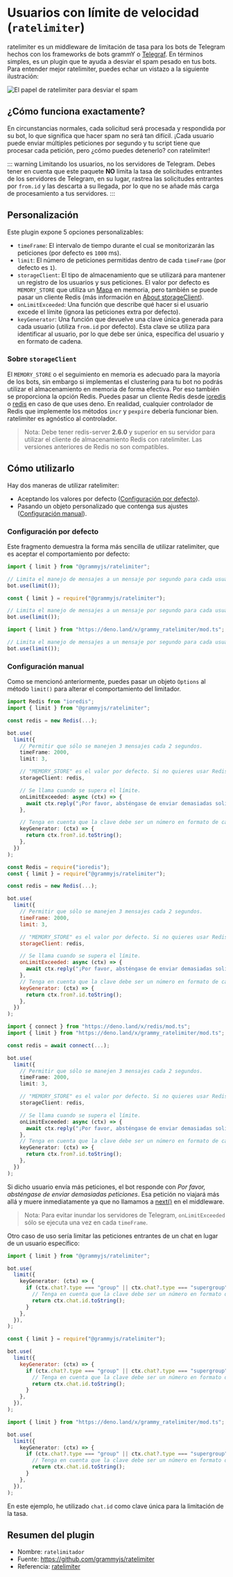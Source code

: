 # Usuarios con límite de velocidad (`ratelimiter`)

ratelimiter es un middleware de limitación de tasa para los bots de Telegram hechos con los frameworks de bots grammY o [Telegraf](https://github.com/telegraf/telegraf).
En términos simples, es un plugin que te ayuda a desviar el spam pesado en tus bots.
Para entender mejor ratelimiter, puedes echar un vistazo a la siguiente ilustración:

![El papel de ratelimiter para desviar el spam](/ratelimiter-role.png)

## ¿Cómo funciona exactamente?

En circunstancias normales, cada solicitud será procesada y respondida por su bot, lo que significa que hacer spam no será tan difícil. ¡Cada usuario puede enviar múltiples peticiones por segundo y tu script tiene que procesar cada petición, pero ¿cómo puedes detenerlo? con ratelimiter!

::: warning Limitando los usuarios, no los servidores de Telegram.
Debes tener en cuenta que este paquete **NO** limita la tasa de solicitudes entrantes de los servidores de Telegram, en su lugar, rastrea las solicitudes entrantes por `from.id` y las descarta a su llegada, por lo que no se añade más carga de procesamiento a tus servidores.
:::

## Personalización

Este plugin expone 5 opciones personalizables:

- `timeFrame`: El intervalo de tiempo durante el cual se monitorizarán las peticiones (por defecto es `1000` ms).
- `limit`: El número de peticiones permitidas dentro de cada `timeFrame` (por defecto es `1`).
- `storageClient`: El tipo de almacenamiento que se utilizará para mantener un registro de los usuarios y sus peticiones.
  El valor por defecto es `MEMORY_STORE` que utiliza un [Mapa](https://developer.mozilla.org/en-US/docs/Web/JavaScript/Reference/Global_Objects/Map) en memoria, pero también se puede pasar un cliente Redis (más información en [About storageClient](#sobre-storageclient)).
- `onLimitExceeded`: Una función que describe qué hacer si el usuario excede el límite (ignora las peticiones extra por defecto).
- `keyGenerator`: Una función que devuelve una clave única generada para cada usuario (utiliza `from.id` por defecto).
  Esta clave se utiliza para identificar al usuario, por lo que debe ser única, específica del usuario y en formato de cadena.

### Sobre `storageClient`

El `MEMORY_STORE` o el seguimiento en memoria es adecuado para la mayoría de los bots, sin embargo si implementas el clustering para tu bot no podrás utilizar el almacenamiento en memoria de forma efectiva.
Por eso también se proporciona la opción Redis.
Puedes pasar un cliente Redis desde [ioredis](https://github.com/luin/ioredis) o [redis](https://deno.land/x/redis) en caso de que uses deno.
En realidad, cualquier controlador de Redis que implemente los métodos `incr` y `pexpire` debería funcionar bien.
ratelimiter es agnóstico al controlador.

> Nota: Debe tener redis-server **2.6.0** y superior en su servidor para utilizar el cliente de almacenamiento Redis con ratelimiter.
> Las versiones anteriores de Redis no son compatibles.

## Cómo utilizarlo

Hay dos maneras de utilizar ratelimiter:

- Aceptando los valores por defecto ([Configuración por defecto](#configuración-por-defecto)).
- Pasando un objeto personalizado que contenga sus ajustes ([Configuración manual](#configuración-manual)).

### Configuración por defecto

Este fragmento demuestra la forma más sencilla de utilizar ratelimiter, que es aceptar el comportamiento por defecto:

<CodeGroup>
  <CodeGroupItem title="TypeScript" active>

```ts
import { limit } from "@grammyjs/ratelimiter";

// Limita el manejo de mensajes a un mensaje por segundo para cada usuario.
bot.use(limit());
```

</CodeGroupItem>
  <CodeGroupItem title="JavaScript">

```js
const { limit } = require("@grammyjs/ratelimiter");

// Limita el manejo de mensajes a un mensaje por segundo para cada usuario.
bot.use(limit());
```

</CodeGroupItem>
  <CodeGroupItem title="Deno">

```ts
import { limit } from "https://deno.land/x/grammy_ratelimiter/mod.ts";

// Limita el manejo de mensajes a un mensaje por segundo para cada usuario.
bot.use(limit());
```

</CodeGroupItem>
</CodeGroup>

### Configuración manual

Como se mencionó anteriormente, puedes pasar un objeto `Options` al método `limit()` para alterar el comportamiento del limitador.

<CodeGroup>
  <CodeGroupItem title="TypeScript" active>

```ts
import Redis from "ioredis";
import { limit } from "@grammyjs/ratelimiter";

const redis = new Redis(...);

bot.use(
  limit({
    // Permitir que sólo se manejen 3 mensajes cada 2 segundos.
    timeFrame: 2000,
    limit: 3,

    // "MEMORY_STORE" es el valor por defecto. Si no quieres usar Redis, no pases storageClient en absoluto.
    storageClient: redis,

    // Se llama cuando se supera el límite.
    onLimitExceeded: async (ctx) => {
      await ctx.reply("¡Por favor, absténgase de enviar demasiadas solicitudes!");
    },

    // Tenga en cuenta que la clave debe ser un número en formato de cadena como "123456789".
    keyGenerator: (ctx) => {
      return ctx.from?.id.toString();
    },
  })
);
```

</CodeGroupItem>
  <CodeGroupItem title="JavaScript">

```js
const Redis = require("ioredis");
const { limit } = require("@grammyjs/ratelimiter");

const redis = new Redis(...);

bot.use(
  limit({
    // Permitir que sólo se manejen 3 mensajes cada 2 segundos.
    timeFrame: 2000,
    limit: 3,

    // "MEMORY_STORE" es el valor por defecto. Si no quieres usar Redis, no pases storageClient en absoluto.
    storageClient: redis,

    // Se llama cuando se supera el límite.
    onLimitExceeded: async (ctx) => {
      await ctx.reply("¡Por favor, absténgase de enviar demasiadas solicitudes!");
    },
    // Tenga en cuenta que la clave debe ser un número en formato de cadena como "123456789".
    keyGenerator: (ctx) => {
      return ctx.from?.id.toString();
    },
  })
);
```

</CodeGroupItem>
  <CodeGroupItem title="Deno">

```ts
import { connect } from "https://deno.land/x/redis/mod.ts";
import { limit } from "https://deno.land/x/grammy_ratelimiter/mod.ts";

const redis = await connect(...);

bot.use(
  limit({
    // Permitir que sólo se manejen 3 mensajes cada 2 segundos.
    timeFrame: 2000,
    limit: 3,

    // "MEMORY_STORE" es el valor por defecto. Si no quieres usar Redis, no pases storageClient en absoluto.
    storageClient: redis,

    // Se llama cuando se supera el límite.
    onLimitExceeded: async (ctx) => {
      await ctx.reply("¡Por favor, absténgase de enviar demasiadas solicitudes!");
    },
    // Tenga en cuenta que la clave debe ser un número en formato de cadena como "123456789".
    keyGenerator: (ctx) => {
      return ctx.from?.id.toString();
    },
  })
);
```

</CodeGroupItem>
</CodeGroup>

Si dicho usuario envía más peticiones, el bot responde con _Por favor, absténgase de enviar demasiadas peticiones_.
Esa petición no viajará más allá y muere inmediatamente ya que no llamamos a [next()](../guide/middleware.md#the-middleware-stack) en el middleware.

> Nota: Para evitar inundar los servidores de Telegram, `onLimitExceeded` sólo se ejecuta una vez en cada `timeFrame`.

Otro caso de uso sería limitar las peticiones entrantes de un chat en lugar de un usuario específico:

<CodeGroup>
  <CodeGroupItem title="TypeScript" active>

```ts
import { limit } from "@grammyjs/ratelimiter";

bot.use(
  limit({
    keyGenerator: (ctx) => {
      if (ctx.chat?.type === "group" || ctx.chat?.type === "supergroup") {
        // Tenga en cuenta que la clave debe ser un número en formato de cadena como "123456789".
        return ctx.chat.id.toString();
      }
    },
  }),
);
```

</CodeGroupItem>
  <CodeGroupItem title="JavaScript">

```js
const { limit } = require("@grammyjs/ratelimiter");

bot.use(
  limit({
    keyGenerator: (ctx) => {
      if (ctx.chat?.type === "group" || ctx.chat?.type === "supergroup") {
        // Tenga en cuenta que la clave debe ser un número en formato de cadena como "123456789".
        return ctx.chat.id.toString();
      }
    },
  }),
);
```

</CodeGroupItem>
  <CodeGroupItem title="Deno">

```ts
import { limit } from "https://deno.land/x/grammy_ratelimiter/mod.ts";

bot.use(
  limit({
    keyGenerator: (ctx) => {
      if (ctx.chat?.type === "group" || ctx.chat?.type === "supergroup") {
        // Tenga en cuenta que la clave debe ser un número en formato de cadena como "123456789".
        return ctx.chat.id.toString();
      }
    },
  }),
);
```

</CodeGroupItem>
</CodeGroup>

En este ejemplo, he utilizado `chat.id` como clave única para la limitación de la tasa.

## Resumen del plugin

- Nombre: `ratelimitador`
- Fuente: <https://github.com/grammyjs/ratelimiter>
- Referencia: [ratelimiter](/ref/ratelimiter/)
